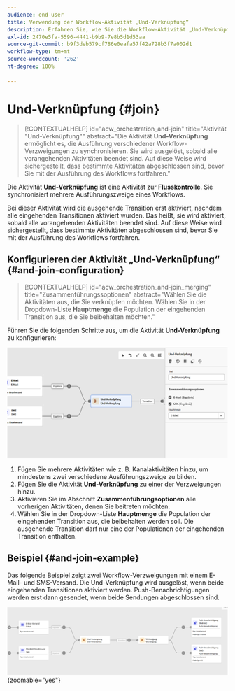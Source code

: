 ```yaml
---
audience: end-user
title: Verwendung der Workflow-Aktivität „Und-Verknüpfung“
description: Erfahren Sie, wie Sie die Workflow-Aktivität „Und-Verknüpfung“ verwenden.
exl-id: 2470e5fa-5596-4441-b9b9-7e8b5d1d53aa
source-git-commit: b9f3deb579cf786e0eafa57f42a728b3f7a002d1
workflow-type: tm+mt
source-wordcount: '262'
ht-degree: 100%

---
```


# Und-Verknüpfung {#join}

>[!CONTEXTUALHELP]
>id="acw_orchestration_and-join"
>title="Aktivität &quot;Und-Verknüpfung&quot;"
>abstract="Die Aktivität **Und-Verknüpfung** ermöglicht es, die Ausführung verschiedener Workflow-Verzweigungen zu synchronisieren. Sie wird ausgelöst, sobald alle vorangehenden Aktivitäten beendet sind. Auf diese Weise wird sichergestellt, dass bestimmte Aktivitäten abgeschlossen sind, bevor Sie mit der Ausführung des Workflows fortfahren."

Die Aktivität **Und-Verknüpfung** ist eine Aktivität zur **Flusskontrolle**. Sie synchronisiert mehrere Ausführungszweige eines Workflows.

Bei dieser Aktivität wird die ausgehende Transition erst aktiviert, nachdem alle eingehenden Transitionen aktiviert wurden. Das heißt, sie wird aktiviert, sobald alle vorangehenden Aktivitäten beendet sind. Auf diese Weise wird sichergestellt, dass bestimmte Aktivitäten abgeschlossen sind, bevor Sie mit der Ausführung des Workflows fortfahren.

## Konfigurieren der Aktivität „Und-Verknüpfung“ {#and-join-configuration}

>[!CONTEXTUALHELP]
>id="acw_orchestration_and-join_merging"
>title="Zusammenführungssoptionen"
>abstract="Wählen Sie die Aktivitäten aus, die Sie verknüpfen möchten. Wählen Sie in der Dropdown-Liste **Hauptmenge** die Population der eingehenden Transition aus, die Sie beibehalten möchten."

Führen Sie die folgenden Schritte aus, um die Aktivität **Und-Verknüpfung** zu konfigurieren:

![Screenshot mit der Benutzeroberfläche für die Konfiguration der Aktivität „Und-Verknüpfung“](../assets/workflow-andjoin.png)

1. Fügen Sie mehrere Aktivitäten wie z. B. Kanalaktivitäten hinzu, um mindestens zwei verschiedene Ausführungszweige zu bilden.
1. Fügen Sie die Aktivität **Und-Verknüpfung** zu einer der Verzweigungen hinzu.
1. Aktivieren Sie im Abschnitt **Zusammenführungsoptionen** alle vorherigen Aktivitäten, denen Sie beitreten möchten.
1. Wählen Sie in der Dropdown-Liste **Hauptmenge** die Population der eingehenden Transition aus, die beibehalten werden soll. Die ausgehende Transition darf nur eine der Populationen der eingehenden Transition enthalten.

## Beispiel {#and-join-example}

Das folgende Beispiel zeigt zwei Workflow-Verzweigungen mit einem E-Mail- und SMS-Versand. Die Und-Verknüpfung wird ausgelöst, wenn beide eingehenden Transitionen aktiviert werden. Push-Benachrichtigungen werden erst dann gesendet, wenn beide Sendungen abgeschlossen sind.

![Beispiel eines Workflows mit zwei Verzweigungen, der den E-Mail- und SMS-Versand gefolgt von Push-Benachrichtigungen anzeigt](../assets/workflow-andjoin-example.png){zoomable="yes"}